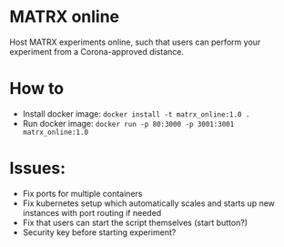 # MATRX online 

Host MATRX experiments online, such that users can perform your experiment from a Corona-approved distance.



# How to
- Install docker image: `docker install -t matrx_online:1.0 .`
- Run docker image: `docker run -p 80:3000 -p 3001:3001 matrx_online:1.0`


# Issues: 
- Fix ports for multiple containers 
- Fix kubernetes setup which automatically scales and starts up new instances with port routing if needed
- Fix that users can start the script themselves (start button?)
- Security key before starting experiment?


